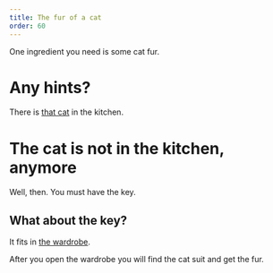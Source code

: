 ```yaml
---
title: The fur of a cat
order: 60
---
```


One ingredient you need is some cat fur.

# Any hints?
There is [that cat](chubby-mousy) in the kitchen.

# The cat is not in the kitchen, anymore
Well, then. You must have the key.

## What about the key?
It fits in [the wardrobe](wardrobe).

After you open the wardrobe you will find the cat suit and get the fur.
